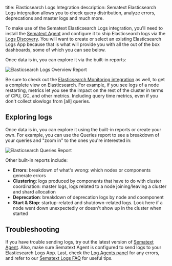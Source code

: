 title: Elasticsearch Logs Integration
description: Sematext Elasticsearch Logs integration allows you to check query distribution, analyze errors, deprecations and master logs and much more.

To make use of the Sematext Elasticsearch Logs integration, you'll need to install the [Sematext Agent](../agents/sematext-agent/index.md) and configure it to ship Elasticsearch logs via the [Logs Discovery](../logs/discovery/intro.md). You will want to create or select an existing Elasticsearch Logs App because that is what will provide you with all the out of the box dashboards, some of which you can see below.

Once data is in, you can explore it via the built-in reports: 

<img
  class="content-modal-image"
  alt="Elasticsearch Logs Overview Report"
  src="../../images/agents/elasticsearch_logs_overview.png"
  title="Elasticsearch Logs Overview Report"
/>

Be sure to check out the [Elasticsearch Monitoring integration](./elasticsearch.md) as well, to get a complete view on Elasticsearch. For example, if you see logs of a node restarting, metrics let you see the impact on the rest of the cluster in terms of CPU, GC, and other metrics. Including query time metrics, even if you don't collect slowlogs from [all] queries.

## Exploring logs

Once data is in, you can explore it using the built-in reports or create your own. For example, you can use the Queries report to see a breakdown of your queries and "zoom in" to the ones you're interested in:

<img
  class="content-modal-image"
  alt="Elasticsearch Queries Report"
  src="../../images/agents/elasticsearch_logs_queries.png"
  title="Elasticsearch Queries Report"
/>

Other built-in reports include:

- **Errors**: breakdown of what's wrong: which nodes or components generate errors
- **Clustering**: logs produced by components that have to do with cluster coordination: master logs, logs related to a node joining/leaving a cluster and shard allocation
- **Deprecation**: breakdown of deprecation logs by node and coomponent
- **Start & Stop**: startup-related and shutdown-related logs. Look here if a node went down unexpectedly or doesn't show up in the cluster when started

## Troubleshooting

If you have trouble sending logs, try out the latest version of [Sematext Agent](../agents/sematext-agent/installation/). Also, make sure Sematext Agent is configured to send logs to your Elasticsearch Logs App. Last, check the [Log Agents panel](https://sematext.com/docs/fleet/#log-agents) for any errors, and refer to our [Sematext Logs FAQ](https://sematext.com/docs/logs/faq/) for useful tips.


